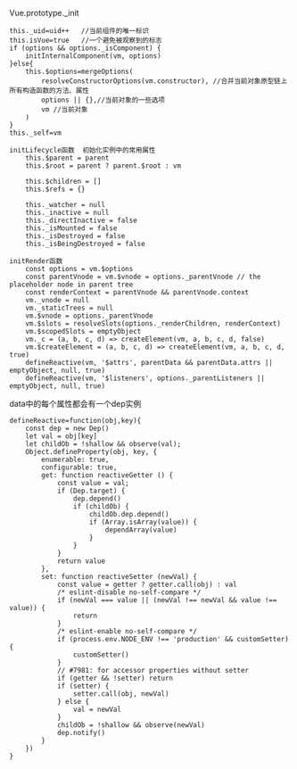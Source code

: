 


Vue.prototype._init

    this._uid=uid++   //当前组件的唯一标识
    this.isVue=true   //一个避免被观察到的标志
    if (options && options._isComponent) {
        initInternalComponent(vm, options)
    }else{
        this.$options=mergeOptions(
            resolveConstructorOptions(vm.constructor), //合并当前对象原型链上所有构造函数的方法、属性
            options || {},//当前对象的一些选项
            vm //当前对象
        )
    }
    this._self=vm
    
    initLifecycle函数  初始化实例中的常用属性
        this.$parent = parent
        this.$root = parent ? parent.$root : vm
        
        this.$children = []
        this.$refs = {}
        
        this._watcher = null
        this._inactive = null
        this._directInactive = false
        this._isMounted = false
        this._isDestroyed = false
        this._isBeingDestroyed = false
    
    initRender函数
        const options = vm.$options
        const parentVnode = vm.$vnode = options._parentVnode // the placeholder node in parent tree
        const renderContext = parentVnode && parentVnode.context
        vm._vnode = null 
        vm._staticTrees = null
        vm.$vnode = options._parentVnode
        vm.$slots = resolveSlots(options._renderChildren, renderContext)
        vm.$scopedSlots = emptyObject
        vm._c = (a, b, c, d) => createElement(vm, a, b, c, d, false)
        vm.$createElement = (a, b, c, d) => createElement(vm, a, b, c, d, true)
        defineReactive(vm, '$attrs', parentData && parentData.attrs || emptyObject, null, true)
        defineReactive(vm, '$listeners', options._parentListeners || emptyObject, null, true)
        
        
        





data中的每个属性都会有一个dep实例

    defineReactive=function(obj,key){
        const dep = new Dep()
        let val = obj[key]
        let childOb = !shallow && observe(val);
        Object.defineProperty(obj, key, {
            enumerable: true,
            configurable: true,
            get: function reactiveGetter () {
                const value = val;
                if (Dep.target) {
                    dep.depend()
                    if (childOb) {
                        childOb.dep.depend()
                        if (Array.isArray(value)) {
                            dependArray(value)
                        }
                    }
                }
                return value
            },
            set: function reactiveSetter (newVal) {
                const value = getter ? getter.call(obj) : val
                /* eslint-disable no-self-compare */
                if (newVal === value || (newVal !== newVal && value !== value)) {
                    return
                }
                /* eslint-enable no-self-compare */
                if (process.env.NODE_ENV !== 'production' && customSetter) {
                    customSetter()
                }
                // #7981: for accessor properties without setter
                if (getter && !setter) return
                if (setter) {
                    setter.call(obj, newVal)
                } else {
                    val = newVal
                }
                childOb = !shallow && observe(newVal)
                dep.notify()
            }
        })
    }
    